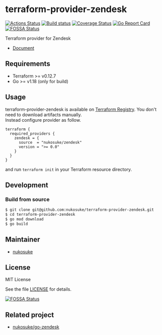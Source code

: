 # terraform-provider-zendesk
[![Actions Status](https://github.com/jackamondo/terraform-provider-zendesk/workflows/CI/badge.svg)](https://github.com/nukosuke/terraform-provider-zendesk/actions)
[![Build status](https://ci.appveyor.com/api/projects/status/ti5il35v6a6ankcq/branch/master?svg=true)](https://ci.appveyor.com/project/jackamondo/terraform-provider-zendesk/branch/master)
[![Coverage Status](https://coveralls.io/repos/github/jackamondo/terraform-provider-zendesk/badge.svg?branch=master)](https://coveralls.io/github/jackamondo/terraform-provider-zendesk?branch=master)
[![Go Report Card](https://goreportcard.com/badge/github.com/jackamondo/terraform-provider-zendesk)](https://goreportcard.com/report/github.com/jackamondo/terraform-provider-zendesk)
[![FOSSA Status](https://app.fossa.io/api/projects/git%2Bgithub.com%2Fnukosuke%2Fterraform-provider-zendesk.svg?type=shield)](https://app.fossa.io/projects/git%2Bgithub.com%2Fnukosuke%2Fterraform-provider-zendesk?ref=badge_shield)

Terraform provider for Zendesk

- [Document](https://registry.terraform.io/providers/nukosuke/zendesk/latest/docs)

## Requirements

- Terraform >= v0.12.7
- Go >= v1.18 (only for build)

## Usage

terraform-provider-zendesk is available on [Terraform Registry](https://registry.terraform.io). You don't need to download artifacts manually.  
Instead configure provider as follow.

```hcl
terraform {
  required_providers {
    zendesk = {
      source  = "nukosuke/zendesk"
      version = ">= 0.0"
    }
  }
}
```

and run `terraform init` in your Terraform resource directory.  

## Development
### Build from source

```sh
$ git clone git@github.com:nukosuke/terraform-provider-zendesk.git
$ cd terraform-provider-zendesk
$ go mod download
$ go build
```

## Maintainer
- [nukosuke](https://github.com/nukosuke)

## License

MIT License

See the file [LICENSE](./LICENSE) for details.


[![FOSSA Status](https://app.fossa.io/api/projects/git%2Bgithub.com%2Fnukosuke%2Fterraform-provider-zendesk.svg?type=large)](https://app.fossa.io/projects/git%2Bgithub.com%2Fnukosuke%2Fterraform-provider-zendesk?ref=badge_large)

## Related project
- [nukosuke/go-zendesk](https://github.com/nukosuke/go-zendesk)
